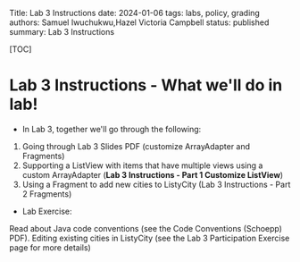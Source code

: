 Title: Lab 3 Instructions
date: 2024-01-06
tags: labs, policy, grading
authors: Samuel Iwuchukwu,Hazel Victoria Campbell
status: published
summary: Lab 3 Instructions

[TOC]

# Lab 3 Instructions - What we'll do in lab!

+ In Lab 3, together we'll go through the following:

1. Going through Lab 3 Slides PDF (customize ArrayAdapter and Fragments)
2. Supporting a ListView with items that have multiple views using a custom ArrayAdapter (**Lab 3 Instructions - Part 1 Customize ListView**)
3. Using a Fragment to add new cities to ListyCity (Lab 3 Instructions - Part 2 Fragments)

+ Lab Exercise:

Read about Java code conventions (see the Code Conventions (Schoepp) PDF).
Editing existing cities in ListyCity (see the Lab 3 Participation Exercise page for more details)